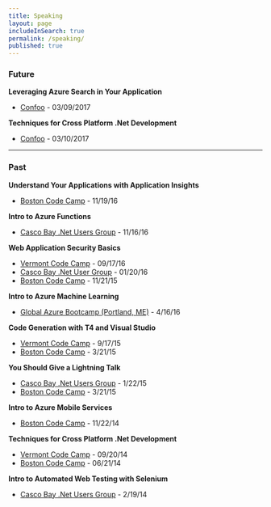 ```yaml
---
title: Speaking
layout: page
includeInSearch: true
permalink: /speaking/
published: true
---
```


### Future

**Leveraging Azure Search in Your Application**
- [Confoo](https://confoo.ca/en/yul2017/session/leveraging-azure-search-in-your-application) - 03/09/2017

**Techniques for Cross Platform .Net Development**
- [Confoo](https://confoo.ca/en/yul2017/session/techniques-for-cross-platform-net-development) - 03/10/2017

______

### Past

**Understand Your Applications with Application Insights**

- [Boston Code Camp](http://www.bostoncodecamp.com/CC26/sessions/details/16391) - 11/19/16

**Intro to Azure Functions**

- [Casco Bay .Net Users Group](http://www.meetup.com/CascoBayNUG/events/235116962/) - 11/16/16


<strong>Web Application Security Basics</strong> 

- <a href="http://vtcodecamp.org/2016/sessions#web-application-security-basics" target="_blank">Vermont Code Camp</a> - 09/17/16
- <a href="http://www.meetup.com/CascoBayNUG/events/227717700/" target="_blank">Casco Bay .Net User Group</a> - 01/20/16
- <a href="http://www.bostoncodecamp.com/CC24/sessions/details/15290" target="_blank">Boston Code Camp</a> - 11/21/15

<strong>Intro to Azure Machine Learning</strong> 

- <a href="http://www.meetup.com/CascoBayNUG/events/227718749/" target="_blank">Global Azure Bootcamp (Portland, ME)</a> - 4/16/16

<strong>Code Generation with T4 and Visual Studio</strong>
 
- <a href="http://vtcodecamp.org/2014/sessions" target="_blank">Vermont Code Camp</a> - 9/17/15 
- <a href="http://www.bostoncodecamp.com/CC23/Schedule/Index" target="_blank">Boston Code Camp</a> - 3/21/15

<strong>You Should Give a Lightning Talk</strong>
 
- <a href="http://cbnug.net/" target="_blank">Casco Bay .Net Users Group</a> - 1/22/15
- <a href="http://www.bostoncodecamp.com/CC23/Schedule/Index" target="_blank">Boston Code Camp</a> - 3/21/15

<strong>Intro to Azure Mobile Services</strong>
 
- <a href="http://www.bostoncodecamp.com/CC22/Schedule/Index" target="_blank">Boston Code Camp</a> - 11/22/14

<strong>Techniques for Cross Platform .Net Development</strong>
 
- <a href="http://vtcodecamp.org/2014/sessions" target="_blank">Vermont Code Camp</a> - 09/20/14
- <a href="http://www.bostoncodecamp.com/CC21/Schedule/Index" target="_blank">Boston Code Camp</a> - 06/21/14

<strong>Intro to Automated Web Testing with Selenium</strong>
 
- <a href="http://cbnug.net/" target="_blank">Casco Bay .Net Users Group</a> - 2/19/14
